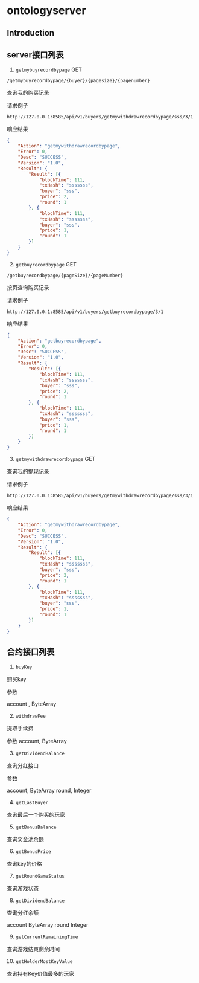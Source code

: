 # ontologyserver

## Introduction



## server接口列表


1. `getmybuyrecordbypage`    GET

`/getmybuyrecordbypage/{buyer}/{pagesize}/{pagenumber}`

查询我的购买记录


请求例子

```http
http://127.0.0.1:8585/api/v1/buyers/getmywithdrawrecordbypage/sss/3/1
```

响应结果
```json
{
	"Action": "getmywithdrawrecordbypage",
	"Error": 0,
	"Desc": "SUCCESS",
	"Version": "1.0",
	"Result": {
		"Result": [{
			"blockTime": 111,
			"txHash": "sssssss",
			"buyer": "sss",
			"price": 2,
			"round": 1
		}, {
			"blockTime": 111,
			"txHash": "sssssss",
			"buyer": "sss",
			"price": 1,
			"round": 1
		}]
	}
}
```

2. `getbuyrecordbypage`   GET

`/getbuyrecordbypage/{pageSize}/{pageNumber}`

按页查询购买记录

请求例子

```http request
http://127.0.0.1:8585/api/v1/buyers/getbuyrecordbypage/3/1
```

响应结果

```json
{
	"Action": "getbuyrecordbypage",
	"Error": 0,
	"Desc": "SUCCESS",
	"Version": "1.0",
	"Result": {
		"Result": [{
			"blockTime": 111,
			"txHash": "sssssss",
			"buyer": "sss",
			"price": 2,
			"round": 1
		}, {
			"blockTime": 111,
			"txHash": "sssssss",
			"buyer": "sss",
			"price": 1,
			"round": 1
		}]
	}
}
```

3. `getmywithdrawrecordbypage`   GET


查询我的提现记录

请求例子
```http request
http://127.0.0.1:8585/api/v1/buyers/getmywithdrawrecordbypage/sss/3/1
```


响应结果
```json
{
	"Action": "getmywithdrawrecordbypage",
	"Error": 0,
	"Desc": "SUCCESS",
	"Version": "1.0",
	"Result": {
		"Result": [{
			"blockTime": 111,
			"txHash": "sssssss",
			"buyer": "sss",
			"price": 2,
			"round": 1
		}, {
			"blockTime": 111,
			"txHash": "sssssss",
			"buyer": "sss",
			"price": 1,
			"round": 1
		}]
	}
}
```


## 合约接口列表

1. `buyKey`

购买key

参数

account , ByteArray

2. `withdrawFee`

提取手续费

参数
account, ByteArray

3. `getDividendBalance`

查询分红接口

参数

account, ByteArray
round, Integer

4. `getLastBuyer`

查询最后一个购买的玩家

5. `getBonusBalance`

查询奖金池余额

6. `getBonusPrice`

查询key的价格

7. `getRoundGameStatus`

查询游戏状态

8. `getDividendBalance`

查询分红余额

account ByteArray
round Integer

9. `getCurrentRemainingTime`

查询游戏结束剩余时间

10. `getHolderMostKeyValue`

查询持有Key价值最多的玩家
